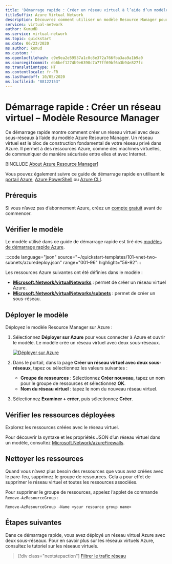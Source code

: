 ```yaml
---
title: 'Démarrage rapide : Créer un réseau virtuel à l’aide d’un modèle Azure Resource Manager'
titleSuffix: Azure Virtual Network
description: Découvrez comment utiliser un modèle Resource Manager pour créer un réseau virtuel Azure
services: virtual-network
author: KumudD
ms.service: virtual-network
ms.topic: quickstart
ms.date: 06/23/2020
ms.author: kumud
ms.custom: ''
ms.openlocfilehash: c9e9ea2e59537a1c0c8e372a766fba3aa9a1b9a0
ms.sourcegitcommit: eb6bef1274b9e6390c7a77ff69bf6a3b94e827fc
ms.translationtype: HT
ms.contentlocale: fr-FR
ms.lasthandoff: 10/05/2020
ms.locfileid: "88122153"
---
```

# <a name="quickstart-create-a-virtual-network---resource-manager-template"></a>Démarrage rapide : Créer un réseau virtuel – Modèle Resource Manager

Ce démarrage rapide montre comment créer un réseau virtuel avec deux sous-réseaux à l’aide du modèle Azure Resource Manager. Un réseau virtuel est le bloc de construction fondamental de votre réseau privé dans Azure. Il permet à des ressources Azure, comme des machines virtuelles, de communiquer de manière sécurisée entre elles et avec Internet.


[!INCLUDE [About Azure Resource Manager](../../includes/resource-manager-quickstart-introduction.md)]

Vous pouvez également suivre ce guide de démarrage rapide en utilisant le [portail Azure](quick-create-portal.md), [Azure PowerShell](quick-create-powershell.md) ou [Azure CLI](quick-create-cli.md).

## <a name="prerequisites"></a>Prérequis

Si vous n’avez pas d’abonnement Azure, créez un [compte gratuit](https://azure.microsoft.com/free/?WT.mc_id=A261C142F) avant de commencer.

## <a name="review-the-template"></a>Vérifier le modèle

Le modèle utilisé dans ce guide de démarrage rapide est tiré des [modèles de démarrage rapide Azure](https://github.com/Azure/azure-quickstart-templates/blob/master/101-vnet-two-subnets/azuredeploy.json).

:::code language="json" source="~/quickstart-templates/101-vnet-two-subnets/azuredeploy.json" range="001-96" highlight="56-92":::

Les ressources Azure suivantes ont été définies dans le modèle :
- [**Microsoft.Network/virtualNetworks**](https://docs.microsoft.com/azure/templates/microsoft.network/virtualnetworks) : permet de créer un réseau virtuel Azure.
-  [**Microsoft.Network/virtualNetworks/subnets**](https://docs.microsoft.com/azure/templates/microsoft.network/virtualnetworks/subnets) : permet de créer un sous-réseau.

## <a name="deploy-the-template"></a>Déployer le modèle

Déployez le modèle Resource Manager sur Azure :

1. Sélectionnez **Déployer sur Azure** pour vous connecter à Azure et ouvrir le modèle. Le modèle crée un réseau virtuel avec deux sous-réseaux.

   [![Déployer sur Azure](../media/template-deployments/deploy-to-azure.svg)](https://portal.azure.com/#create/Microsoft.Template/uri/https%3A%2F%2Fraw.githubusercontent.com%2FAzure%2Fazure-quickstart-templates%2Fmaster%2F101-virtual-network-2vms-create%2Fazuredeploy.json)

2. Dans le portail, dans la page **Créer un réseau virtuel avec deux sous-réseaux**, tapez ou sélectionnez les valeurs suivantes :
   - **Groupe de ressources** : Sélectionnez **Créer nouveau**, tapez un nom pour le groupe de ressources et sélectionnez **OK**.
   - **Nom du réseau virtuel** : tapez le nom du nouveau réseau virtuel.
3. Sélectionnez **Examiner + créer**, puis sélectionnez **Créer**.

## <a name="review-deployed-resources"></a>Vérifier les ressources déployées

Explorez les ressources créées avec le réseau virtuel.

Pour découvrir la syntaxe et les propriétés JSON d’un réseau virtuel dans un modèle, consultez [Microsoft.Network/azureFirewalls](https://docs.microsoft.com/azure/templates/microsoft.network/virtualnetworks).

## <a name="clean-up-resources"></a>Nettoyer les ressources

Quand vous n’avez plus besoin des ressources que vous avez créées avec le pare-feu, supprimez le groupe de ressources. Cela a pour effet de supprimer le réseau virtuel et toutes les ressources associées.

Pour supprimer le groupe de ressources, appelez l’applet de commande `Remove-AzResourceGroup` :

```azurepowershell-interactive
Remove-AzResourceGroup -Name <your resource group name>
```

## <a name="next-steps"></a>Étapes suivantes
Dans ce démarrage rapide, vous avez déployé un réseau virtuel Azure avec deux sous-réseaux. Pour en savoir plus sur les réseaux virtuels Azure, consultez le tutoriel sur les réseaux virtuels.

> [!div class="nextstepaction"]
> [Filtrer le trafic réseau](tutorial-filter-network-traffic.md)
